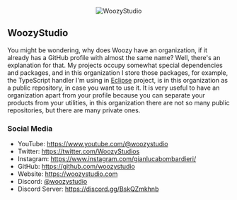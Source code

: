 <p align=center>
  <img alt="WoozyStudio" src="https://woozystudio.com/static/woozysstudiostitle.png">
</p>

## WoozyStudio

You might be wondering, why does Woozy have an organization, if it already has a GitHub profile with almost the same name? Well, there's an explanation for that. My projects occupy somewhat special dependencies and packages, and in this organization I store those packages, for example, the TypeScript handler I'm using in [Eclipse](https://github.com/woozystudio/Eclipse) project, is in this organization as a public repository, in case you want to use it. It is very useful to have an organization apart from your profile because you can separate your products from your utilities, in this organization there are not so many public repositories, but there are many private ones.

### Social Media
- YouTube: https://www.youtube.com/@woozystudio  
- Twitter: https://twitter.com/WoozyStudios  
- Instagram: https://www.instagram.com/gianlucabombardieri/  
- GitHub: https://github.com/woozystudio  
- Website: https://woozystudio.com  
- Discord: [@woozystudio](https:/discord.com/users/869583777884667964)  
- Discord Server: https://discord.gg/BskQZmkhnb

